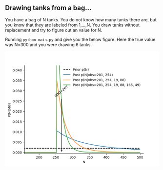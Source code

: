 ## Drawing tanks from a bag...

You have a bag of N tanks. You do not know how many tanks there are, but you know that they are labeled from 1,...,N. You draw tanks without replacement and try to figure out an value for N. 

Running `python main.py` and give you the below figure. Here the true value was N=300 and you were drawing 6 tanks.

![posterior](https://github.com/topiko/count_tanks/blob/main/post.png)
